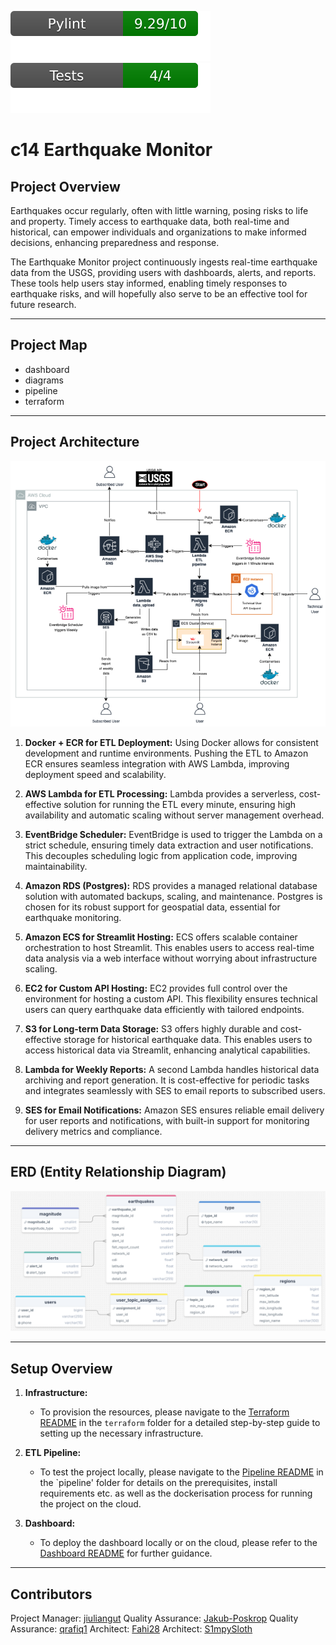 ![Pylint Score](.github/badges/pylint.svg)
![Pytest Score](.github/badges/test.svg)

# c14 Earthquake Monitor

## Project Overview

Earthquakes occur regularly, often with little warning, posing risks to life and property. Timely access to earthquake data, both real-time and historical, can empower individuals and organizations to make informed decisions, enhancing preparedness and response.

The Earthquake Monitor project continuously ingests real-time earthquake data from the USGS, providing users with dashboards, alerts, and reports. These tools help users stay informed, enabling timely responses to earthquake risks, and will hopefully also serve to be an effective tool for future research.

---

## Project Map

- dashboard
- diagrams
- pipeline
- terraform

---

## Project Architecture

![Architecture Diagram](diagrams/architecture.png)

1. **Docker + ECR for ETL Deployment:**
Using Docker allows for consistent development and runtime environments. Pushing the ETL to Amazon ECR ensures seamless integration with AWS Lambda, improving deployment speed and scalability.

2. **AWS Lambda for ETL Processing:**
Lambda provides a serverless, cost-effective solution for running the ETL every minute, ensuring high availability and automatic scaling without server management overhead.

3. **EventBridge Scheduler:**
EventBridge is used to trigger the Lambda on a strict schedule, ensuring timely data extraction and user notifications. This decouples scheduling logic from application code, improving maintainability.

4. **Amazon RDS (Postgres):**
RDS provides a managed relational database solution with automated backups, scaling, and maintenance. Postgres is chosen for its robust support for geospatial data, essential for earthquake monitoring.

5. **Amazon ECS for Streamlit Hosting:**
ECS offers scalable container orchestration to host Streamlit. This enables users to access real-time data analysis via a web interface without worrying about infrastructure scaling.

6. **EC2 for Custom API Hosting:**
EC2 provides full control over the environment for hosting a custom API. This flexibility ensures technical users can query earthquake data efficiently with tailored endpoints.

7. **S3 for Long-term Data Storage:**
S3 offers highly durable and cost-effective storage for historical earthquake data. This enables users to access historical data via Streamlit, enhancing analytical capabilities.

8. **Lambda for Weekly Reports:**
A second Lambda handles historical data archiving and report generation. It is cost-effective for periodic tasks and integrates seamlessly with SES to email reports to subscribed users.

9. **SES for Email Notifications:**
Amazon SES ensures reliable email delivery for user reports and notifications, with built-in support for monitoring delivery metrics and compliance.

---

## ERD (Entity Relationship Diagram)

![ERD Diagram](diagrams/erd.png)

---

## Setup Overview

1. **Infrastructure:**
   - To provision the resources, please navigate to the [Terraform README](./terraform/README.md) in the `terraform` folder for a detailed step-by-step guide to setting up the necessary infrastructure. 

2. **ETL Pipeline:**
   - To test the project locally, please navigate to the [Pipeline README](./pipeline/README.md) in the `pipeline' folder for details on the prerequisites, install requirements etc. as well as the dockerisation process for running the project on the cloud. 

3. **Dashboard:**
   - To deploy the dashboard locally or on the cloud, please refer to the [Dashboard README](./dashboard/README.md) for further guidance.

---

## Contributors

Project Manager: [jiuliangut](https://github.com/jiuliangut)
Quality Assurance: [Jakub-Poskrop](https://github.com/Jakub-Poskrop)
Quality Assurance: [qrafiq1](https://github.com/qrafiq1)
Architect: [Fahi28](https://github.com/Fahi28)
Architect: [S1mpySloth](https://github.com/S1mpySloth)

